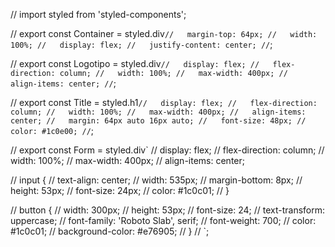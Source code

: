 // import styled from 'styled-components';

// export const Container = styled.div`
//   margin-top: 64px;
//   width: 100%;
//   display: flex;
//   justify-content: center;
// `;

// export const Logotipo = styled.div`
//   display: flex;
//   flex-direction: column;
//   width: 100%;
//   max-width: 400px;
//   align-items: center;
// `;

// export const Title = styled.h1`
//   display: flex;
//   flex-direction: column;
//   width: 100%;
//   max-width: 400px;
//   align-items: center;
//   margin: 64px auto 16px auto;
//   font-size: 48px;
//   color: #1c0e00;
// `;

// export const Form = styled.div`
//   display: flex;
//   flex-direction: column;
//   width: 100%;
//   max-width: 400px;
//   align-items: center;

//   input {
//     text-align: center;
//     width: 535px;
//     margin-bottom: 8px;
//     height: 53px;
//     font-size: 24px;
//     color: #1c0c01;
//   }

//   button {
//     width: 300px;
//     height: 53px;
//     font-size: 24;
//     text-transform: uppercase;
//     font-family: 'Roboto Slab', serif;
//     font-weight: 700;
//     color: #1c0c01;
//     background-color: #e76905;
//   }
// `;
